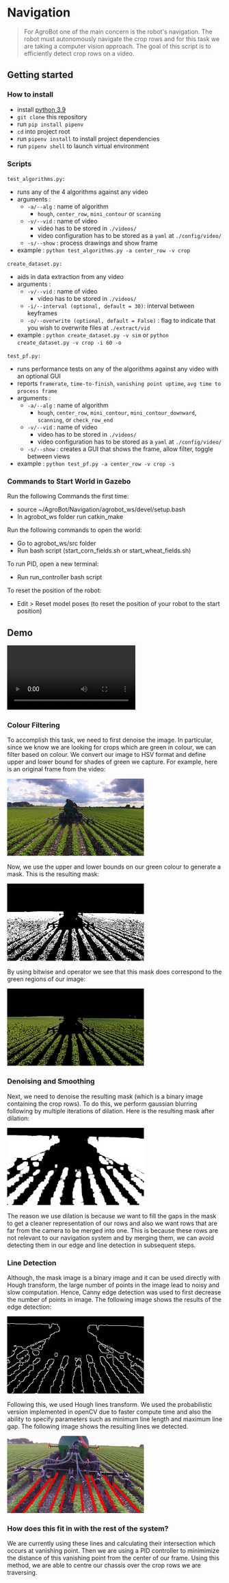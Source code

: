 # Navigation

> For AgroBot one of the main concern is the robot's navigation. The robot must autonomously navigate the crop rows and for this task we are taking a computer vision approach. The goal of this script is to efficiently detect crop rows on a video.

## Getting started

### How to install

- install [python 3.9](https://www.python.org/downloads/release/python-390/)
- `git clone` this repository
- run `pip install pipenv`
- `cd` into project root
- run `pipenv install` to install project dependencies
- run `pipenv shell` to launch virtual environment

### Scripts

`test_algorithms.py:`
  - runs any of the 4 algorithms against any video
  - arguments :
    - `-a/--alg` : name of algorithm
      - `hough`, `center_row`, `mini_contour` or `scanning`
    - `-v/--vid` : name of video
      - video has to be stored in `./videos/`
      - video configuration has to be stored as a `yaml` at `./config/video/`
    - `-s/--show` : process drawings and show frame
  - example : `python test_algorithms.py -a center_row -v crop`


`create_dataset.py:`
  - aids in data extraction from any video
  - arguments :
    - `-v/--vid` : name of video
      - video has to be stored in `./videos/`
    - `-i/--interval (optional, default = 30)`: interval between keyframes
    - `-o/--overwrite (optional, default = False)` : flag to indicate that you wish to overwrite files at `./extract/vid`
  - example : `python create_dataset.py -v sim` or `python create_dataset.py -v crop -i 60 -o`


`test_pf.py:`
  - runs performance tests on any of the algorithms against any video with an optional GUI
  - reports `framerate`, `time-to-finish`, `vanishing point uptime`, `avg time to process frame`
  - arguments :
    - `-a/--alg` : name of algorithm
      - `hough`, `center_row`, `mini_contour`, `mini_contour_downward`, `scanning`, or `check_row_end`
    - `-v/--vid` : name of video
      - video has to be stored in `./videos/`
      - video configuration has to be stored as a `yaml` at `./config/video/`
    - `-s/--show` : creates a GUI that shows the frame, allow filter, toggle between views
  - example : `python test_pf.py -a center_row -v crop -s`
  
### Commands to Start World in Gazebo

Run the following Commands the first time:

- source ~/AgroBot/Navigation/agrobot_ws/devel/setup.bash
- In agrobot_ws folder run catkin_make

Run the following commands to open the world:

- Go to agrobot_ws/src folder
- Run bash script (start_corn_fields.sh or start_wheat_fields.sh)

To run PID, open a new terminal:

- Run run_controller bash script

To reset the position of the robot:

- Edit > Reset model poses (to reset the position of your robot to the start position)

## Demo

![](/readme_files/demo_vid.mp4)

### Colour Filtering

To accomplish this task, we need to first denoise the image. In particular, since we know we are looking for crops which
are green in colour, we can filter based on colour. We convert our image to HSV format and define upper and lower bound
for shades of green we capture. For example, here is an original frame from the video:

![crop image](/readme_files/crop.png)

Now, we use the upper and lower bounds on our green colour to generate a mask. This is the resulting mask:

![crop mask](/readme_files/mask.png)

By using bitwise and operator we see that this mask does correspond to the green regions of our image:

![crop bitwise](/readme_files/greenregions.png)

### Denoising and Smoothing

Next, we need to denoise the resulting mask (which is a binary image containing the crop rows). To do this, we perform
gaussian blurring following by multiple iterations of dilation. Here is the resulting mask after dilation:

![denoising](/readme_files/denoising.png)

The reason we use dilation is because we want to fill the gaps in the mask to get a cleaner representation of our rows
and also we want rows that are far from the camera to be merged into one. This is because these rows are not relevant to
our navigation system and by merging them, we can avoid detecting them in our edge and line detection in subsequent
steps.

### Line Detection

Although, the mask image is a binary image and it can be used directly with Hough transform, the large number of points
in the image lead to noisy and slow computation. Hence, Canny edge detection was used to first decrease the number of
points in image. The following image shows the results of the edge detection:

![line detection](/readme_files/linedetection.png)

Following this, we used Hough lines transform. We used the probabilistic version implemented in openCV due to faster
compute time and also the ability to specify parameters such as minimum line length and maximum line gap. The following
image shows the resulting lines we detected.

![Houghlines](/readme_files/Houghlines.png)

### How does this fit in with the rest of the system?

We are currently using these lines and calculating their intersection which occurs at vanishing point. Then we are using
a PID controller to minimimize the distance of this vanishing point from the center of our frame. Using this method, we
are able to centre our chassis over the crop rows we are traversing.
